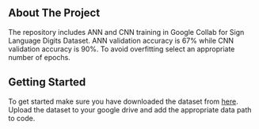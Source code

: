 <!-- ABOUT THE PROJECT -->
## About The Project
The repository includes ANN and CNN training in Google Collab for Sign Language Digits Dataset. ANN validation accuracy is 67% while CNN validation accuracy is 90%. To avoid overfitting select an appropriate number of epochs.
  
<!-- GETTING STARTED -->
## Getting Started
To get started make sure you have downloaded the dataset from [here](https://github.com/ardamavi/Sign-Language-Digits-Dataset/tree/master/Dataset). Upload the dataset to your google drive and add the appropriate data path to code.
